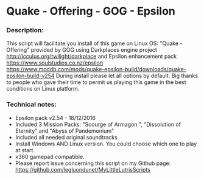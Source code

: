 # Quake - Offering - GOG - Epsilon

### Description:
This script will facilitate you install of this game on Linux OS:
"Quake - Offering" provided by GOG using Darkplaces engine project  
http://icculus.org/twilight/darkplace
and Epsilon enhancement pack 
https://www.soulstudios.co.nz/epsilon 
https://www.moddb.com/mods/quake-epsilon-build/downloads/quake-epsilon-build-v254
During install please let all options by default.
Big thanks to people who gave their time to permit us playing this game in the best conditions on Linux platform.

### Technical notes:
- Epsilon pack v2.54 - 18/12/2016
- Included 3 Mission Packs: "Scourge of Armagon ", "Dissolution of Eternity" and "Abyss of Pandemonium"
- Included all needed original soundtracks
- Install Windows AND Linux version. You could choose which one to play at start.
- x360 gamepad compatible.
- Please report issue concerning this script on my Github page:
https://github.com/legluondunet/MyLittleLutrisScripts

